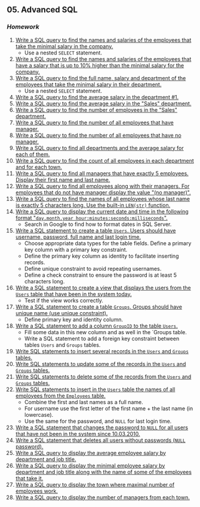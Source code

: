 ## 05. Advanced SQL
### _Homework_

1.	[Write a SQL query to find the names and salaries of the employees that take the minimal salary in the company.](./homework/SQLQuery01.sql)
	*	Use a nested `SELECT` statement.
1.	[Write a SQL query to find the names and salaries of the employees that have a salary that is up to 10% higher than the minimal salary for the company.](./homework/SQLQuery02.sql)
1.	[Write a SQL query to find the full name, salary and department of the employees that take the minimal salary in their department.](./homework/SQLQuery03.sql)
	*	Use a nested `SELECT` statement.
1.	[Write a SQL query to find the average salary in the department #1.](./homework/SQLQuery04.sql)
1.	[Write a SQL query to find the average salary  in the "Sales" department.](./homework/SQLQuery05.sql)
1.	[Write a SQL query to find the number of employees in the "Sales" department.](./homework/SQLQuery06.sql)
1.	[Write a SQL query to find the number of all employees that have manager.](./homework/SQLQuery07.sql)
1.	[Write a SQL query to find the number of all employees that have no manager.](./homework/SQLQuery08.sql)
1.	[Write a SQL query to find all departments and the average salary for each of them.](./homework/SQLQuery09.sql)
1.	[Write a SQL query to find the count of all employees in each department and for each town.](./homework/SQLQuery10.sql)
1.	[Write a SQL query to find all managers that have exactly 5 employees. Display their first name and last name.](./homework/SQLQuery11.sql)
1.	[Write a SQL query to find all employees along with their managers. For employees that do not have manager display the value "(no manager)".](./homework/SQLQuery12.sql)
1.	[Write a SQL query to find the names of all employees whose last name is exactly 5 characters long. Use the built-in `LEN(str)` function.](./homework/SQLQuery13.sql)
1.	[Write a SQL query to display the current date and time in the following format "`day.month.year hour:minutes:seconds:milliseconds`".](./homework/SQLQuery14.sql)
	*	Search in Google to find how to format dates in SQL Server.
1.	[Write a SQL statement to create a table `Users`. Users should have username, password, full name and last login time.](./homework/SQLQuery15.sql)
	*	Choose appropriate data types for the table fields. Define a primary key column with a primary key constraint.
	*	Define the primary key column as identity to facilitate inserting records.
	*	Define unique constraint to avoid repeating usernames.
	*	Define a check constraint to ensure the password is at least 5 characters long.
1.	[Write a SQL statement to create a view that displays the users from the `Users` table that have been in the system today.](./homework/SQLQuery16.sql)
	*	Test if the view works correctly.
1.	[Write a SQL statement to create a table `Groups`. Groups should have unique name (use unique constraint).](./homework/SQLQuery17.sql)
	*	Define primary key and identity column.
1.	[Write a SQL statement to add a column `GroupID` to the table `Users`.](./homework/SQLQuery18.sql)
	*	Fill some data in this new column and as well in the `Groups table.
	*	Write a SQL statement to add a foreign key constraint between tables `Users` and `Groups` tables.
1.	[Write SQL statements to insert several records in the `Users` and `Groups` tables.](./homework/SQLQuery19.sql)
1.	[Write SQL statements to update some of the records in the `Users` and `Groups` tables.](./homework/SQLQuery20.sql)
1.	[Write SQL statements to delete some of the records from the `Users` and `Groups` tables.](./homework/SQLQuery21.sql)
1.	[Write SQL statements to insert in the `Users` table the names of all employees from the `Employees` table.](./homework/SQLQuery22.sql)
	*	Combine the first and last names as a full name.
	*	For username use the first letter of the first name + the last name (in lowercase).
	*	Use the same for the password, and `NULL` for last login time.
1.	[Write a SQL statement that changes the password to `NULL` for all users that have not been in the system since 10.03.2010.](./homework/SQLQuery23.sql)
1.	[Write a SQL statement that deletes all users without passwords (`NULL` password).](./homework/SQLQuery24.sql)
1.	[Write a SQL query to display the average employee salary by department and job title.](./homework/SQLQuery25.sql)
1.	[Write a SQL query to display the minimal employee salary by department and job title along with the name of some of the employees that take it.](./homework/SQLQuery26.sql)
1.	[Write a SQL query to display the town where maximal number of employees work.](./homework/SQLQuery27.sql)
1.	[Write a SQL query to display the number of managers from each town.](./homework/SQLQuery28.sql)
